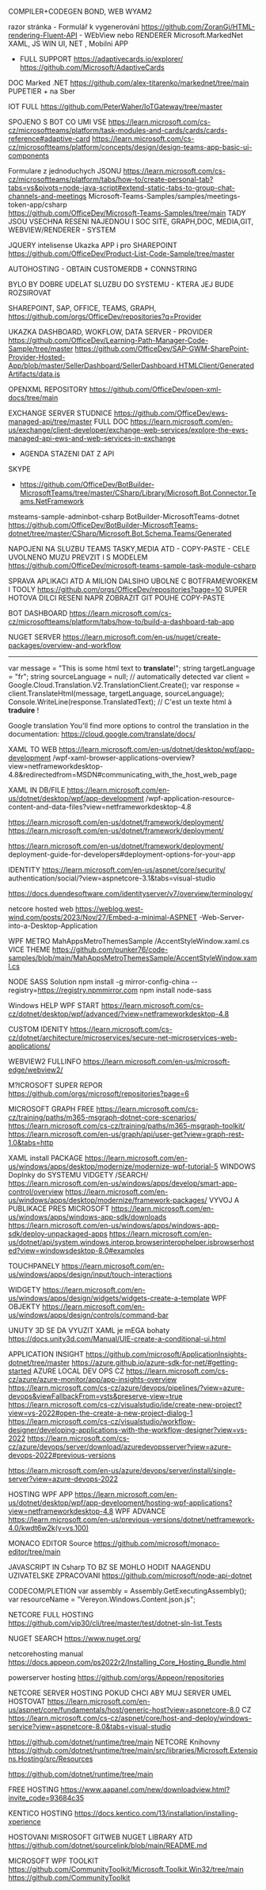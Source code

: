 ﻿COMPILER+CODEGEN BOND,  WEB WYAM2


razor stránka - Formulář k vygenerování 
https://github.com/ZoranGj/HTML-rendering-Fluent-API - WEbView nebo RENDERER
Microsoft.MarkedNet XAML, JS WIN UI, NET , Mobilni APP
 - FULL SUPPORT https://adaptivecards.io/explorer/
https://github.com/Microsoft/AdaptiveCards

DOC Marked .NET
https://github.com/alex-titarenko/markednet/tree/main
PUPETIER + na Sber


IOT FULL 
https://github.com/PeterWaher/IoTGateway/tree/master

SPOJENO S BOT CO UMI VSE
https://learn.microsoft.com/cs-cz/microsoftteams/platform/task-modules-and-cards/cards/cards-reference#adaptive-card
https://learn.microsoft.com/cs-cz/microsoftteams/platform/concepts/design/design-teams-app-basic-ui-components

Formulare z jednoduchych JSONU
https://learn.microsoft.com/cs-cz/microsoftteams/platform/tabs/how-to/create-personal-tab?tabs=vs&pivots=node-java-script#extend-static-tabs-to-group-chat-channels-and-meetings
Microsoft-Teams-Samples/samples/meetings-token-app/csharp   
https://github.com/OfficeDev/Microsoft-Teams-Samples/tree/main
TADY JSOU VSECHNA RESENI NAJEDNOU I SOC SITE, GRAPH,DOC, MEDIA,GIT,  WEBVIEW/RENDERER - SYSTEM 

JQUERY intelisense Ukazka APP i pro SHAREPOINT
https://github.com/OfficeDev/Product-List-Code-Sample/tree/master

AUTOHOSTING - OBTAIN CUSTOMERDB + CONNSTRING

BYLO BY DOBRE UDELAT SLUZBU DO SYSTEMU - KTERA JEJ BUDE ROZSIROVAT

SHAREPOINT, SAP, OFFICE, TEAMS, GRAPH, 
https://github.com/orgs/OfficeDev/repositories?q=Provider

UKAZKA DASHBOARD, WOKFLOW, DATA SERVER - PROVIDER
https://github.com/OfficeDev/Learning-Path-Manager-Code-Sample/tree/master
https://github.com/OfficeDev/SAP-GWM-SharePoint-Provider-Hosted-App/blob/master/SellerDashboard/SellerDashboard.HTMLClient/GeneratedArtifacts/data.js

OPENXML REPOSITORY
https://github.com/OfficeDev/open-xml-docs/tree/main

EXCHANGE SERVER STUDNICE
https://github.com/OfficeDev/ews-managed-api/tree/master
FULL DOC
https://learn.microsoft.com/en-us/exchange/client-developer/exchange-web-services/explore-the-ews-managed-api-ews-and-web-services-in-exchange

+ AGENDA STAZENI DAT Z API

SKYPE
+ https://github.com/OfficeDev/BotBuilder-MicrosoftTeams/tree/master/CSharp/Library/Microsoft.Bot.Connector.Teams.NetFramework

msteams-sample-adminbot-csharp
BotBuilder-MicrosoftTeams-dotnet
https://github.com/OfficeDev/BotBuilder-MicrosoftTeams-dotnet/tree/master/CSharp/Microsoft.Bot.Schema.Teams/Generated

NAPOJENI NA SLUZBU TEAMS TASKY,MEDIA ATD - COPY-PASTE - CELE UVOLNENO MUZU PREVZIT I S MODELEM
https://github.com/OfficeDev/microsoft-teams-sample-task-module-csharp 

SPRAVA APLIKACI ATD A MILION DALSIHO UBOLNE C BOTFRAMEWORKEM I TOOLY
https://github.com/orgs/OfficeDev/repositories?page=10
SUPER HOTOVA DILCI RESENI NAPR ZOBRAZIT GIT POUHE COPY-PASTE

BOT DASHBOARD
https://learn.microsoft.com/cs-cz/microsoftteams/platform/tabs/how-to/build-a-dashboard-tab-app

NUGET SERVER
https://learn.microsoft.com/en-us/nuget/create-packages/overview-and-workflow

---------------------------------------------------------------------------
var message = "This is some html text to <strong>translate</strong>!";
string targetLanguage = "fr";
string sourceLanguage = null; // automatically detected
var client = Google.Cloud.Translation.V2.TranslationClient.Create();
var response = client.TranslateHtml(message, targetLanguage, sourceLanguage);
Console.WriteLine(response.TranslatedText);
// C&#39;est un texte html à <strong>traduire</strong> !

Google translation
You'll find more options to control the translation in the documentation:
 https://cloud.google.com/translate/docs/


XAML TO WEB
https://learn.microsoft.com/en-us/dotnet/desktop/wpf/app-development
/wpf-xaml-browser-applications-overview?view=netframeworkdesktop-4.8&redirectedfrom=MSDN#communicating_with_the_host_web_page


XAML IN DB/FILE
https://learn.microsoft.com/en-us/dotnet/desktop/wpf/app-development
/wpf-application-resource-content-and-data-files?view=netframeworkdesktop-4.8

https://learn.microsoft.com/en-us/dotnet/framework/deployment/
https://learn.microsoft.com/en-us/dotnet/framework/deployment/

https://learn.microsoft.com/en-us/dotnet/framework/deployment/
deployment-guide-for-developers#deployment-options-for-your-app

IDENTITY
https://learn.microsoft.com/en-us/aspnet/core/security/
authentication/social/?view=aspnetcore-3.1&tabs=visual-studio

https://docs.duendesoftware.com/identityserver/v7/overview/terminology/

netcore hosted web
https://weblog.west-wind.com/posts/2023/Nov/27/Embed-a-minimal-ASPNET
-Web-Server-into-a-Desktop-Application

WPF METRO MahAppsMetroThemesSample /AccentStyleWindow.xaml.cs VICE THEME 
https://github.com/punker76/code-samples/blob/main/MahAppsMetroThemesSample/AccentStyleWindow.xaml.cs

NODE SASS Solution
npm install -g mirror-config-china --registry=https://registry.npmmirror.com
npm install node-sass

Windows HELP WPF START
https://learn.microsoft.com/cs-cz/dotnet/desktop/wpf/advanced/?view=netframeworkdesktop-4.8

CUSTOM IDENITY
https://learn.microsoft.com/cs-cz/dotnet/architecture/microservices/secure-net-microservices-web-applications/


WEBVIEW2 FULLINFO
https://learn.microsoft.com/en-us/microsoft-edge/webview2/

M?ICROSOFT SUPER REPOR
https://github.com/orgs/microsoft/repositories?page=6


MICROSOFT GRAPH FREE
https://learn.microsoft.com/cs-cz/training/paths/m365-msgraph-dotnet-core-scenarios/
https://learn.microsoft.com/cs-cz/training/paths/m365-msgraph-toolkit/
https://learn.microsoft.com/en-us/graph/api/user-get?view=graph-rest-1.0&tabs=http

XAML install PACKAGE
https://learn.microsoft.com/en-us/windows/apps/desktop/modernize/modernize-wpf-tutorial-5
WINDOWS Doplnky do SYSTEMU VIDGETY /SEARCH/  
https://learn.microsoft.com/en-us/windows/apps/develop/smart-app-control/overview
https://learn.microsoft.com/en-us/windows/apps/desktop/modernize/framework-packages/
VYVOJ A PUBLIKACE PRES MICROSOFT
https://learn.microsoft.com/en-us/windows/apps/windows-app-sdk/downloads
https://learn.microsoft.com/en-us/windows/apps/windows-app-sdk/deploy-unpackaged-apps
https://learn.microsoft.com/en-us/dotnet/api/system.windows.interop.browserinterophelper.isbrowserhosted?view=windowsdesktop-8.0#examples

TOUCHPANELY 
https://learn.microsoft.com/en-us/windows/apps/design/input/touch-interactions

WIDGETY
https://learn.microsoft.com/en-us/windows/apps/design/widgets/widgets-create-a-template
WPF OBJEKTY
https://learn.microsoft.com/en-us/windows/apps/design/controls/command-bar

UNUTY 3D SE DA VYUZIT XAML je mEGA bohaty
https://docs.unity3d.com/Manual/UIE-create-a-conditional-ui.html

APPLICATION INSIGHT 
https://github.com/microsoft/ApplicationInsights-dotnet/tree/master
https://azure.github.io/azure-sdk-for-net/#getting-started
AZURE LOCAL DEV OPS  CZ
https://learn.microsoft.com/cs-cz/azure/azure-monitor/app/app-insights-overview
https://learn.microsoft.com/cs-cz/azure/devops/pipelines/?view=azure-devops&viewFallbackFrom=vsts&preserve-view=true
https://learn.microsoft.com/cs-cz/visualstudio/ide/create-new-project?view=vs-2022#open-the-create-a-new-project-dialog-1
https://learn.microsoft.com/cs-cz/visualstudio/workflow-designer/developing-applications-with-the-workflow-designer?view=vs-2022
https://learn.microsoft.com/cs-cz/azure/devops/server/download/azuredevopsserver?view=azure-devops-2022#previous-versions

https://learn.microsoft.com/en-us/azure/devops/server/install/single-server?view=azure-devops-2022


HOSTING WPF APP
https://learn.microsoft.com/en-us/dotnet/desktop/wpf/app-development/hosting-wpf-applications?view=netframeworkdesktop-4.8
WPF ADVANCE
https://learn.microsoft.com/en-us/previous-versions/dotnet/netframework-4.0/kwdt6w2k(v=vs.100)


MONACO EDITOR Source
https://github.com/microsoft/monaco-editor/tree/main

JAVASCRIPT IN   Csharp TO BZ SE MOHLO HODIT NAAGENDU UZIVATELSKE ZPRACOVANI
https://github.com/microsoft/node-api-dotnet

CODECOM/PLETION
var assembly = Assembly.GetExecutingAssembly();
var resourceName = "Vereyon.Windows.Content.json.js";

NETCORE FULL HOSTING
https://github.com/vip30/cli/tree/master/test/dotnet-sln-list.Tests


NUGET SEARCH
https://www.nuget.org/

netcorehosting manual
https://docs.appeon.com/ps2022r2/Installing_Core_Hosting_Bundle.html

powerserver hosting
https://github.com/orgs/Appeon/repositories

NETCORE SERVER HOSTING POKUD CHCI ABY MUJ SERVER UMEL HOSTOVAT
https://learn.microsoft.com/en-us/aspnet/core/fundamentals/host/generic-host?view=aspnetcore-8.0
CZ
https://learn.microsoft.com/cs-cz/aspnet/core/host-and-deploy/windows-service?view=aspnetcore-8.0&tabs=visual-studio

https://github.com/dotnet/runtime/tree/main
NETCORE Knihovny
https://github.com/dotnet/runtime/tree/main/src/libraries/Microsoft.Extensions.Hosting/src/Resources

https://github.com/dotnet/runtime/tree/main

FREE HOSTING https://www.aapanel.com/new/downloadview.html?invite_code=93684c35

KENTICO HOSTING
https://docs.kentico.com/13/installation/installing-xperience

HOSTOVANI MISROSOFT GITWEB NUGET LIBRARY ATD
https://github.com/dotnet/sourcelink/blob/main/README.md

MICROSOFT WPF TOOLKIT
https://github.com/CommunityToolkit/Microsoft.Toolkit.Win32/tree/main
https://github.com/CommunityToolkit